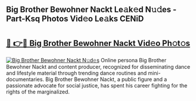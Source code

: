 ## Big Brother Bewohner Nackt Le𝚊k𝚎d N𝚞𝚍es - Part-Ksq Photos Vid𝚎o Le𝚊ks CENiD

# <h2><a href="http://fb78hlw.evod.top/?m=Big+Brother+Bewohner+Nackt">🔗 👉🔴 Big Brother Bewohner Nackt Vid𝚎o Ph𝚘t𝚘s</a></h2>

[![Big Brother Bewohner Nackt N𝚞d𝚎s](https://i.imgur.com/8V9OHl7.gif)](http://fb78hlw.evod.top/?m=Big+Brother+Bewohner+Nackt)
Online persona Big Brother Bewohner Nackt and content producer, recognized for disseminating dance and lifestyle material through trending dance routines and mini-documentaries. Big Brother Bewohner Nackt, a public figure and a passionate advocate for social justice, has spent his career fighting for the rights of the marginalized. 
